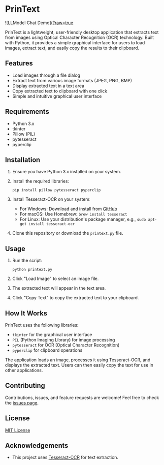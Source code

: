 # PrinText

![LLModel Chat Demo]([?raw=true](https://github.com/LMLK-seal/Printext/blob/main/Printext.gif?raw=true)

PrinText is a lightweight, user-friendly desktop application that extracts text from images using Optical Character Recognition (OCR) technology. Built with Python, it provides a simple graphical interface for users to load images, extract text, and easily copy the results to their clipboard.

## Features

- Load images through a file dialog
- Extract text from various image formats (JPEG, PNG, BMP)
- Display extracted text in a text area
- Copy extracted text to clipboard with one click
- Simple and intuitive graphical user interface

## Requirements

- Python 3.x
- tkinter
- Pillow (PIL)
- pytesseract
- pyperclip

## Installation

1. Ensure you have Python 3.x installed on your system.
2. Install the required libraries:

   ```
   pip install pillow pytesseract pyperclip
   ```

3. Install Tesseract-OCR on your system:
   - For Windows: Download and install from [GitHub](https://github.com/UB-Mannheim/tesseract/wiki)
   - For macOS: Use Homebrew: `brew install tesseract`
   - For Linux: Use your distribution's package manager, e.g., `sudo apt-get install tesseract-ocr`

4. Clone this repository or download the `printext.py` file.

## Usage

1. Run the script:

   ```
   python printext.py
   ```

2. Click "Load Image" to select an image file.
3. The extracted text will appear in the text area.
4. Click "Copy Text" to copy the extracted text to your clipboard.

## How It Works

PrinText uses the following libraries:
- `tkinter` for the graphical user interface
- `PIL` (Python Imaging Library) for image processing
- `pytesseract` for OCR (Optical Character Recognition)
- `pyperclip` for clipboard operations

The application loads an image, processes it using Tesseract-OCR, and displays the extracted text. Users can then easily copy the text for use in other applications.

## Contributing

Contributions, issues, and feature requests are welcome! Feel free to check the [issues page](link-to-your-issues-page).

## License

[MIT License](link-to-your-license-file)

## Acknowledgements

- This project uses [Tesseract-OCR](https://github.com/tesseract-ocr/tesseract) for text extraction.

